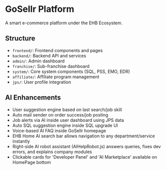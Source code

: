 # GoSellr Platform

A smart e-commerce platform under the EHB Ecosystem.

## Structure

- `frontend/`: Frontend components and pages
- `backend/`: Backend API and services
- `admin/`: Admin dashboard
- `franchise/`: Sub-franchise dashboard
- `system/`: Core system components (SQL, PSS, EMO, EDR)
- `affiliate/`: Affiliate program management
- `jps/`: User profile integration

## AI Enhancements

- User suggestion engine based on last search/job skill
- Auto mail sender on order success/job posting
- Job alerts via AI inside user dashboard using JPS data
- Auto SQL suggestion engine inside SQL upgrade UI
- Voice-based AI FAQ inside GoSellr homepage
- EHB Home AI search bar allows navigation to any department/service instantly
- Right-side AI robot assistant (AIHelpRobot.js) answers queries, fixes dev errors, and explains company modules
- Clickable cards for 'Developer Panel' and 'AI Marketplace' available on HomePage bottom
